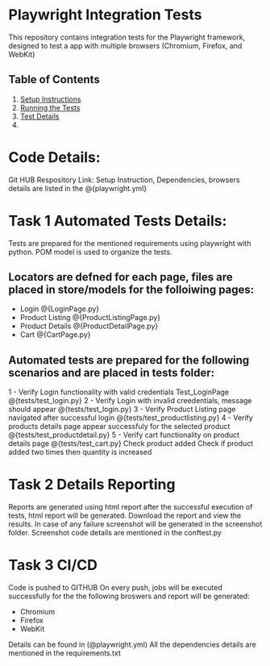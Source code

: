 # Playwright Integration Tests

This repository contains integration tests for the Playwright framework, designed to test a app with multiple browsers (Chromium, Firefox, and WebKit)

## Table of Contents

1. [Setup Instructions](@playwright.yml)
2. [Running the Tests](#running-the-tests)
3. [Test Details](#test-design-and-patterns)
4. 
# Code Details: 
Git HUB Respository Link: 
Setup Instruction, Dependencies, browsers details are listed in the @{playwright.yml}

# Task 1 Automated Tests Details: 

Tests are prepared for the mentioned requirements using playwright with python. POM model is used to organize the tests. 

## Locators are defned for each page, files are placed in store/models for the folloiwing pages: 
* Login @{LoginPage.py}
* Product Listing @{ProductListingPage.py}
* Product Details @{ProductDetailPage.py}
* Cart @{CartPage.py}

## Automated tests are prepared for the following scenarios and are placed in tests folder: 
1 - Verify Login functionality with valid credentials Test_LoginPage @{tests/test_login.py} 
2 - Verify Login with invalid creedentials, message should appear  @{tests/test_login.py} 
3 - Verify Product Listing page navigated after successful login @{tests/test_productlisting.py} 
4 - Verify products details page appear successfuly for the selected product @{tests/test_productdetail.py} 
5 - Verify cart functionality on product details page @{tests/test_cart.py} 
    Check product added
    Check if product added two times then quantity is increased 

# Task 2 Details Reporting 
Reports are generated using html report after the successful execution of tests, html report will be generated. Download the report and view the results. In case of any failure screenshot will be generated in the screenshot folder. Screenshot code details are mentioned in the conftest.py 

# Task 3 CI/CD 
Code is pushed to GITHUB 
On every push, jobs will be executed successfully for the the following broswers and report will be generated: 
* Chromium
* Firefox
* WebKit

Details can be found in (@playwright.yml) 
All the dependencies details are mentioned in the requirements.txt
